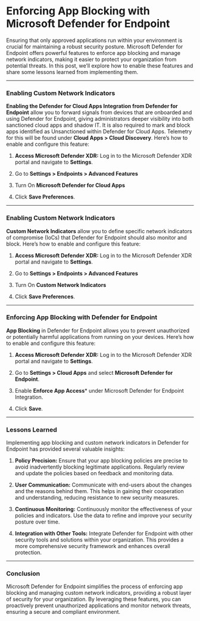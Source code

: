 # Enforcing App Blocking with Microsoft Defender for Endpoint 


Ensuring that only approved applications run within your environment is crucial for maintaining a robust security posture. Microsoft Defender for Endpoint offers powerful features to enforce app blocking and manage network indicators, making it easier to protect your organization from potential threats. In this post, we’ll explore how to enable these features and share some lessons learned from implementing them.

---
### Enabling Custom Network Indicators

**Enabling the Defender for Cloud Apps Integration from Defender for Endpoint** allow you to forward signals from devices that are onboarded and using Defender for Endpoint, giving administrators deeper visibility into both sanctioned cloud apps and shadow IT. It is also required to mark and block apps identified as Unsanctioned within Defender for Cloud Apps. Telemetry for this will be found under **Cloud Apps > Cloud Discovery**. Here’s how to enable and configure this feature:

1. **Access Microsoft Defender XDR:** Log in to the Microsoft Defender XDR portal and navigate to **Settings**.

2. Go to **Settings > Endpoints > Advanced Features**

3. Turn On **Microsoft Defender for Cloud Apps**

4. Click **Save Preferences**.

---
### Enabling Custom Network Indicators

**Custom Network Indicators** allow you to define specific network indicators of compromise (IoCs) that Defender for Endpoint should also monitor and block. Here’s how to enable and configure this feature:

1. **Access Microsoft Defender XDR:** Log in to the Microsoft Defender XDR portal and navigate to **Settings**.

2. Go to **Settings > Endpoints > Advanced Features**

3. Turn On **Custom Network Indicators**

4. Click **Save Preferences**.

---
### Enforcing App Blocking with Defender for Endpoint

**App Blocking** in Defender for Endpoint allows you to prevent unauthorized or potentially harmful applications from running on your devices. Here’s how to enable and configure this feature:

1. **Access Microsoft Defender XDR:** Log in to the Microsoft Defender XDR portal and navigate to **Settings**.

2. Go to **Settings > Cloud Apps** and select **Microsoft Defender for Endpoint**.

3. Enable **Enforce App Access*** under Microsoft Defender for Endpoint Integration.

4. Click **Save**.

---
### Lessons Learned

Implementing app blocking and custom network indicators in Defender for Endpoint has provided several valuable insights:

1. **Policy Precision:**
Ensure that your app blocking policies are precise to avoid inadvertently blocking legitimate applications. Regularly review and update the policies based on feedback and monitoring data.

2. **User Communication:**
Communicate with end-users about the changes and the reasons behind them. This helps in gaining their cooperation and understanding, reducing resistance to new security measures.

3. **Continuous Monitoring:**
Continuously monitor the effectiveness of your policies and indicators. Use the data to refine and improve your security posture over time.

4. **Integration with Other Tools:**
Integrate Defender for Endpoint with other security tools and solutions within your organization. This provides a more comprehensive security framework and enhances overall protection.

---
### Conclusion

Microsoft Defender for Endpoint simplifies the process of enforcing app blocking and managing custom network indicators, providing a robust layer of security for your organization. By leveraging these features, you can proactively prevent unauthorized applications and monitor network threats, ensuring a secure and compliant environment.
